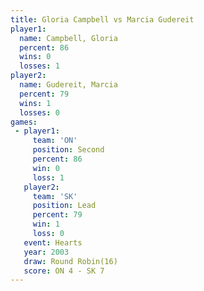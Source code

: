 ```yaml
---
title: Gloria Campbell vs Marcia Gudereit
player1:                
  name: Campbell, Gloria
  percent: 86           
  wins: 0               
  losses: 1             
player2:                
  name: Gudereit, Marcia
  percent: 79           
  wins: 1               
  losses: 0             
games:
 - player1:          
     team: 'ON'      
     position: Second
     percent: 86     
     win: 0          
     loss: 1         
   player2:        
     team: 'SK'    
     position: Lead
     percent: 79   
     win: 1        
     loss: 0       
   event: Hearts        
   year: 2003           
   draw: Round Robin(16)
   score: ON 4 - SK 7   
---
```

